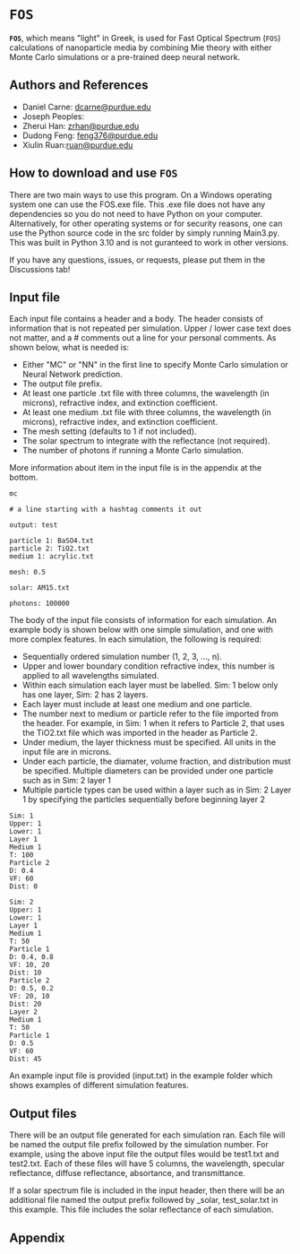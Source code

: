 # __`FOS`__
__`FOS`__, which means "light" in Greek, is used for Fast Optical Spectrum (`FOS`) calculations of nanoparticle media by combining Mie theory with either Monte Carlo simulations or a pre-trained deep neural network.
## Authors and References
+ Daniel Carne: dcarne@purdue.edu
+ Joseph Peoples: 
+ Zherui Han: zrhan@purdue.edu
+ Dudong Feng: feng376@purdue.edu
+ Xiulin Ruan:ruan@purdue.edu


## How to download and use __`FOS`__
There are two main ways to use this program. On a Windows operating system one can use the FOS.exe file. This .exe file does not have any dependencies so you do not need to have Python on your computer. Alternatively, for other operating systems or for security reasons, one can use the Python source code in the src folder by simply running Main3.py. This was built in Python 3.10 and is not guranteed to work in other versions. 

If you have any questions, issues, or requests, please put them in the Discussions tab!

## Input file
Each input file contains a header and a body. The header consists of information that is not repeated per simulation. Upper / lower case text does not matter, and a # comments out a line for your personal comments. As shown below, what is needed is:
+ Either "MC" or "NN" in the first line to specify Monte Carlo simulation or Neural Network prediction.
+ The output file prefix.
+ At least one particle .txt file with three columns, the wavelength (in microns), refractive index, and extinction coefficient.
+ At least one medium .txt file with three columns, the wavelength (in microns), refractive index, and extinction coefficient.
+ The mesh setting (defaults to 1 if not included).
+ The solar spectrum to integrate with the reflectance (not required).
+ The number of photons if running a Monte Carlo simulation.

More information about item in the input file is in the appendix at the bottom. 

```
mc

# a line starting with a hashtag comments it out

output: test

particle 1: BaSO4.txt
particle 2: TiO2.txt
medium 1: acrylic.txt

mesh: 0.5

solar: AM15.txt

photons: 100000
```

The body of the input file consists of information for each simulation. An example body is shown below with one simple simulation, and one with more complex features. In each simulation, the following is required:
+ Sequentially ordered simulation number (1, 2, 3, ..., n).
+ Upper and lower boundary condition refractive index, this number is applied to all wavelengths simulated.
+ Within each simulation each layer must be labelled. Sim: 1 below only has one layer, Sim: 2 has 2 layers.
+ Each layer must include at least one medium and one particle.
+ The number next to medium or particle refer to the file imported from the header. For example, in Sim: 1 when it refers to Particle 2, that uses the TiO2.txt file which was imported in the header as Particle 2.
+ Under medium, the layer thickness must be specified. All units in the input file are in microns.
+ Under each particle, the diamater, volume fraction, and distribution must be specified. Multiple diameters can be provided under one particle such as in Sim: 2 layer 1
+ Multiple particle types can be used within a layer such as in Sim: 2 Layer 1 by specifying the particles sequentially before beginning layer 2


```
Sim: 1
Upper: 1
Lower: 1
Layer 1
Medium 1
T: 100
Particle 2
D: 0.4
VF: 60
Dist: 0

Sim: 2
Upper: 1
Lower: 1
Layer 1
Medium 1
T: 50
Particle 1
D: 0.4, 0.8
VF: 10, 20
Dist: 10
Particle 2
D: 0.5, 0.2
VF: 20, 10
Dist: 20
Layer 2
Medium 1
T: 50
Particle 1
D: 0.5
VF: 60
Dist: 45
```
An example input file is provided (input.txt) in the example folder which shows examples of different simulation features.

## Output files
There will be an output file generated for each simulation ran. Each file will be named the output file prefix followed by the simulation number. For example, using the above input file the output files would be test1.txt and test2.txt. Each of these files will have 5 columns, the wavelength, specular reflectance, diffuse reflectance, absortance, and transmittance.

If a solar spectrum file is included in the input header, then there will be an additional file named the output prefix followed by \_solar,  test\_solar.txt in this example. This file includes the solar reflectance of each simulation.

## Appendix
